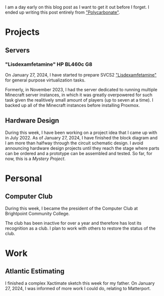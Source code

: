I am a day early on this blog post as I want to get it out before I forget. I ended up writing this post entirely from ["Polycarbonate"](../../projects/pc_pc).

# Projects

## Servers

### "Lisdexamfetamine" HP BL460c G8
On January 27, 2024, I have started to prepare SVCS2 ["Lisdexamfetamine"](../../projects/svcs_amp/) for general purpose virtualization tasks. 

Formerly, in November 2023, I had the server dedicated to running multiple Minecraft server instances, in which it was greatly overpowered for such task given the realitively small amount of players (up to seven at a time). I backed up all of the Minecraft instances before installing Proxmox.

## Hardware Design
During this week, I have been working on a project idea that I came up with in July 2022. As of January 27, 2024, I have finished the block diagram and I am more than halfway through the circuit schematic design. I avoid announcing hardware design projects until they reach the stage where parts can be ordered and a prototype can be assembled and tested. So far, for now, this is a *Mystery Project*.

# Personal

## Computer Club
During this week, I became the president of the Computer Club at Brightpoint Community College. 

The club has been inactive for over a year and therefore has lost its recognition as a club. I plan to work with others to restore the status of the club.

# Work

## Atlantic Estimating
I finished a complex Xactimate sketch this week for my father. On January 27, 2024, I was informed of more work I could do, relating to Matterport.

